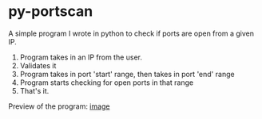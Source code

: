 # py-portscan
A simple program I wrote in python to check if ports are open from a given IP.

1. Program takes in an IP from the user.
2. Validates it
3. Program takes in port 'start' range, then takes in port 'end' range
4. Program starts checking for open ports in that range
5. That's it.

Preview of the program:
[image](preview.png)
